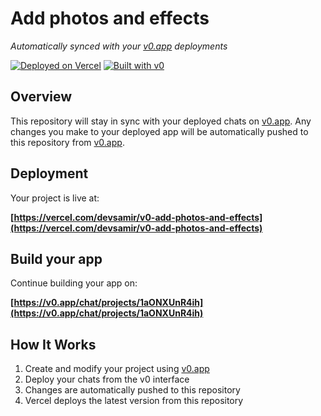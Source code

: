 # Add photos and effects

*Automatically synced with your [v0.app](https://v0.app) deployments*

[![Deployed on Vercel](https://img.shields.io/badge/Deployed%20on-Vercel-black?style=for-the-badge&logo=vercel)](https://vercel.com/devsamir/v0-add-photos-and-effects)
[![Built with v0](https://img.shields.io/badge/Built%20with-v0.app-black?style=for-the-badge)](https://v0.app/chat/projects/1aONXUnR4ih)

## Overview

This repository will stay in sync with your deployed chats on [v0.app](https://v0.app).
Any changes you make to your deployed app will be automatically pushed to this repository from [v0.app](https://v0.app).

## Deployment

Your project is live at:

**[https://vercel.com/devsamir/v0-add-photos-and-effects](https://vercel.com/devsamir/v0-add-photos-and-effects)**

## Build your app

Continue building your app on:

**[https://v0.app/chat/projects/1aONXUnR4ih](https://v0.app/chat/projects/1aONXUnR4ih)**

## How It Works

1. Create and modify your project using [v0.app](https://v0.app)
2. Deploy your chats from the v0 interface
3. Changes are automatically pushed to this repository
4. Vercel deploys the latest version from this repository
